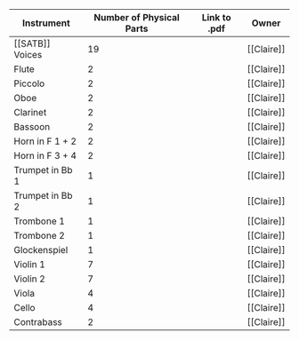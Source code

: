 | Instrument      | Number of Physical Parts | Link to .pdf | Owner      |
| --------------- | ------------------------ | ------------ | ---------- |
| [[SATB]] Voices | 19                       |              | [[Claire]] |
| Flute           | 2                        |              | [[Claire]] |
| Piccolo         | 2                        |              | [[Claire]] |
| Oboe            | 2                        |              | [[Claire]] |
| Clarinet        | 2                        |              | [[Claire]] |
| Bassoon         | 2                        |              | [[Claire]] |
| Horn in F 1 + 2 | 2                        |              | [[Claire]] |
| Horn in F 3 + 4 | 2                        |              | [[Claire]] |
| Trumpet in Bb 1 | 1                        |              | [[Claire]] |
| Trumpet in Bb 2 | 1                        |              | [[Claire]] |
| Trombone 1      | 1                        |              | [[Claire]] |
| Trombone 2      | 1                        |              | [[Claire]] |
| Glockenspiel    | 1                        |              | [[Claire]] |
| Violin 1        | 7                        |              | [[Claire]] |
| Violin 2        | 7                        |              | [[Claire]] |
| Viola           | 4                        |              | [[Claire]] |
| Cello           | 4                        |              | [[Claire]] |
| Contrabass      | 2                        |              | [[Claire]] |
